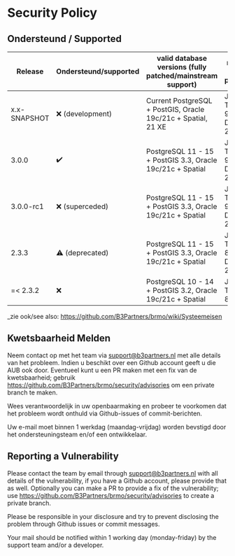 # Security Policy

## Ondersteund / Supported

| Release      | Ondersteund/supported  | valid database versions (fully patched/mainstream support)    | runtime (fully patched)          |
|--------------|------------------------|---------------------------------------------------------------|----------------------------------|
| x.x-SNAPSHOT | ❌ (development)        | Current PostgreSQL + PostGIS, Oracle 19c/21c + Spatial, 21 XE | Java 11, Tomcat 9, Docker 23     |
| 3.0.0        | ✔️                     | PostgreSQL 11 - 15 + PostGIS 3.3, Oracle 19c/21c + Spatial    | Java 11, Tomcat 9, Docker 23     |
| 3.0.0-rc1    | ❌ (superceded)        | PostgreSQL 11 - 15 + PostGIS 3.3, Oracle 19c/21c + Spatial    | Java 11, Tomcat 9, Docker 23     |
| 2.3.3        | :warning: (deprecated) | PostgreSQL 11 - 15 + PostGIS 3.3, Oracle 19c/21c + Spatial    | Java 11, Tomcat 8.5/9, Docker 20 |
| =< 2.3.2      | ❌                     | PostgreSQL 10 - 14 + PostGIS 3.2, Oracle 19c/21c + Spatial    | Java 11, Tomcat 8.5              |

_zie ook/see also: https://github.com/B3Partners/brmo/wiki/Systeemeisen 

## Kwetsbaarheid Melden

Neem contact op met het team via support@b3partners.nl met alle details van het probleem.
Indien u beschikt over een Github account geeft u die AUB ook door. Eventueel kunt u een PR maken met een fix
van de kwetsbaarheid; gebruik https://github.com/B3Partners/brmo/security/advisories om een private branch te maken.

Wees verantwoordelijk in uw openbaarmaking en probeer te voorkomen dat het probleem wordt onthuld via Github-issues
of commit-berichten.

Uw e-mail moet binnen 1 werkdag (maandag-vrijdag) worden bevstigd door het ondersteuningsteam en/of een ontwikkelaar.

## Reporting a Vulnerability

Please contact the team by email through support@b3partners.nl with all details of the vulnerability, if you have
a Github account, please provide that as well. Optionally you can make a PR to provide a fix of the vulnerability;
use https://github.com/B3Partners/brmo/security/advisories to create a private branch.

Please be responsible in your disclosure and try to prevent disclosing the problem through Github issues or
commit messages.

Your mail should be notified within 1 working day (monday-friday) by the support team and/or a developer.
